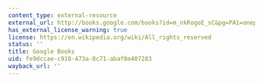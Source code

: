 ```yaml
---
content_type: external-resource
external_url: http://books.google.com/books?id=m_nkRogoE_sC&pg=PA1=onepage
has_external_license_warning: true
license: https://en.wikipedia.org/wiki/All_rights_reserved
status: ''
title: Google Books
uid: fe9dccae-c918-473a-8c71-abaf0e407283
wayback_url: ''
---
```

